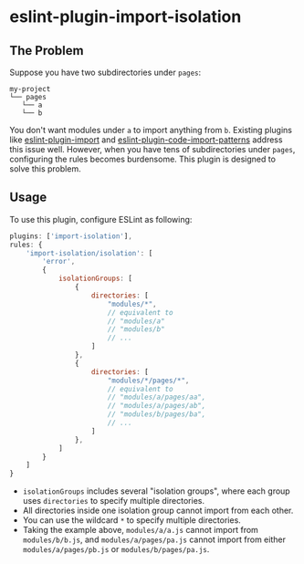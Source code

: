 # eslint-plugin-import-isolation

## The Problem

Suppose you have two subdirectories under `pages`:

```
my-project
└── pages
   └── a
   └── b
```

You don't want modules under `a` to import anything from `b`. Existing plugins like [eslint-plugin-import](https://github.com/import-js/eslint-plugin-import/blob/main/docs/rules/no-restricted-paths.md) and [eslint-plugin-code-import-patterns](https://www.npmjs.com/package/eslint-plugin-code-import-patterns) address this issue well. However, when you have tens of subdirectories under `pages`, configuring the rules becomes burdensome. This plugin is designed to solve this problem.

## Usage

To use this plugin, configure ESLint as following:

```js
plugins: ['import-isolation'],
rules: {
    'import-isolation/isolation': [
        'error',
        {
            isolationGroups: [
                {
                    directories: [
                        "modules/*",
                        // equivalent to
                        // "modules/a"
                        // "modules/b"
                        // ...
                    ]
                },
                {
                    directories: [
                        "modules/*/pages/*",
                        // equivalent to
                        // "modules/a/pages/aa",
                        // "modules/a/pages/ab",
                        // "modules/b/pages/ba",
                        // ...
                    ]
                },
            ]
        }
    ]
}
```

- `isolationGroups` includes several "isolation groups", where each group uses `directories` to specify multiple directories.
- All directories inside one isolation group cannot import from each other.
- You can use the wildcard `*` to specify multiple directories.
- Taking the example above, `modules/a/a.js` cannot import from `modules/b/b.js`, and `modules/a/pages/pa.js` cannot import from either `modules/a/pages/pb.js` or `modules/b/pages/pa.js`.
